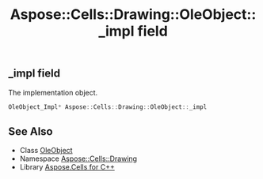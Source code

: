 ﻿---
title: Aspose::Cells::Drawing::OleObject::_impl field
linktitle: _impl
second_title: Aspose.Cells for C++ API Reference
description: 'Aspose::Cells::Drawing::OleObject::_impl field. The implementation object in C++.'
type: docs
weight: 3600
url: /cpp/aspose.cells.drawing/oleobject/_impl/
---
## _impl field


The implementation object.

```cpp
OleObject_Impl* Aspose::Cells::Drawing::OleObject::_impl
```

## See Also

* Class [OleObject](../)
* Namespace [Aspose::Cells::Drawing](../../)
* Library [Aspose.Cells for C++](../../../)

